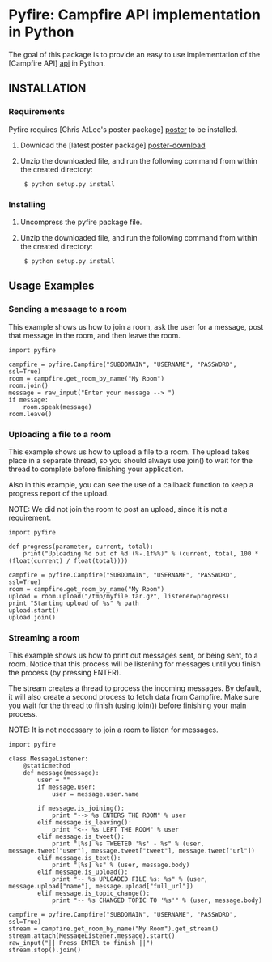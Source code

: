 # Pyfire: Campfire API implementation in Python #

The goal of this package is to provide an easy to use implementation
of the [Campfire API] [api] in Python.

## INSTALLATION ##

### Requirements ###

Pyfire requires [Chris AtLee's poster package] [poster] to be installed.

1. Download the [latest poster package] [poster-download]
2. Unzip the downloaded file, and run the following command from within the created directory:

		$ python setup.py install

### Installing ###

1. Uncompress the pyfire package file.
2. Unzip the downloaded file, and run the following command from within the created directory:

		$ python setup.py install

## Usage Examples ##

### Sending a message to a room ###

This example shows us how to join a room, ask the user for a message,
post that message in the room, and then leave the room.

	import pyfire

	campfire = pyfire.Campfire("SUBDOMAIN", "USERNAME", "PASSWORD", ssl=True)
	room = campfire.get_room_by_name("My Room")
	room.join()
	message = raw_input("Enter your message --> ")
	if message:
		room.speak(message)
	room.leave()

### Uploading a file to a room ###

This example shows us how to upload a file to a room. The upload takes place
in a separate thread, so you should always use join() to wait for the thread
to complete before finishing your application.

Also in this example, you can see the use of a callback function to keep a
progress report of the upload.

NOTE: We did not join the room to post an upload, since it is not a requirement.

	import pyfire

	def progress(parameter, current, total):
		print("Uploading %d out of %d (%-.1f%%)" % (current, total, 100 * (float(current) / float(total))))

	campfire = pyfire.Campfire("SUBDOMAIN", "USERNAME", "PASSWORD", ssl=True)
	room = campfire.get_room_by_name("My Room")
	upload = room.upload("/tmp/myfile.tar.gz", listener=progress)
	print "Starting upload of %s" % path
	upload.start()
	upload.join()

### Streaming a room ###

This example shows us how to print out messages sent, or being sent, to a room.
Notice that this process will be listening for messages until you finish the 
process (by pressing ENTER).

The stream creates a thread to process the incoming messages. By default, it
will also create a second process to fetch data from Campfire. Make sure
you wait for the thread to finish (using join()) before finishing your main
process.

NOTE: It is not necessary to join a room to listen for messages.

	import pyfire

	class MessageListener:
		@staticmethod
		def message(message):
			user = ""
			if message.user:
				user = message.user.name

			if message.is_joining():
				print "--> %s ENTERS THE ROOM" % user
			elif message.is_leaving():
				print "<-- %s LEFT THE ROOM" % user
			elif message.is_tweet():
				print "[%s] %s TWEETED '%s' - %s" % (user, message.tweet["user"], message.tweet["tweet"], message.tweet["url"])
			elif message.is_text():
				print "[%s] %s" % (user, message.body)
			elif message.is_upload():
				print "-- %s UPLOADED FILE %s: %s" % (user, message.upload["name"], message.upload["full_url"])
			elif message.is_topic_change():
				print "-- %s CHANGED TOPIC TO '%s'" % (user, message.body)

	campfire = pyfire.Campfire("SUBDOMAIN", "USERNAME", "PASSWORD", ssl=True)
	stream = campfire.get_room_by_name("My Room").get_stream()
	stream.attach(MessageListener.message).start()
	raw_input("|| Press ENTER to finish ||")
	stream.stop().join()

[api]: http://developer.37signals.com/campfire
[poster]: http://atlee.ca/software/poster
[poster-download]: http://atlee.ca/software/poster#download
